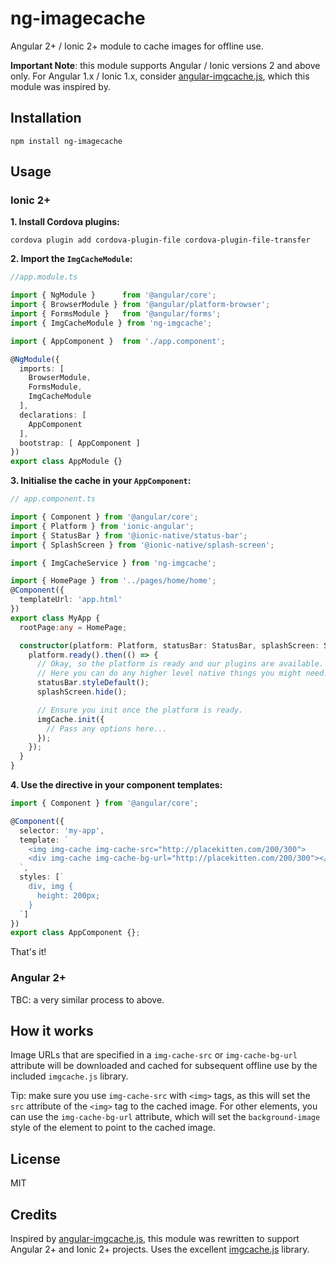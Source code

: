 # ng-imagecache

Angular 2+ / Ionic 2+ module to cache images for offline use.

**Important Note**: this module supports Angular / Ionic versions 2 and above only. For Angular 1.x / Ionic 1.x, consider [angular-imgcache.js](https://github.com/jBenes/angular-imgcache.js), which this module was inspired by.

## Installation

```
npm install ng-imagecache
```

## Usage

### Ionic 2+

**1. Install Cordova plugins:**

```
cordova plugin add cordova-plugin-file cordova-plugin-file-transfer
```

**2. Import the `ImgCacheModule`:**

``` ts
//app.module.ts

import { NgModule }      from '@angular/core';
import { BrowserModule } from '@angular/platform-browser';
import { FormsModule }   from '@angular/forms';
import { ImgCacheModule } from 'ng-imgcache';

import { AppComponent }  from './app.component';

@NgModule({
  imports: [
    BrowserModule,
    FormsModule,
    ImgCacheModule
  ],
  declarations: [
    AppComponent
  ],
  bootstrap: [ AppComponent ]
})
export class AppModule {}
```

**3. Initialise the cache in your `AppComponent`:**

``` ts
// app.component.ts

import { Component } from '@angular/core';
import { Platform } from 'ionic-angular';
import { StatusBar } from '@ionic-native/status-bar';
import { SplashScreen } from '@ionic-native/splash-screen';

import { ImgCacheService } from 'ng-imgcache';

import { HomePage } from '../pages/home/home';
@Component({
  templateUrl: 'app.html'
})
export class MyApp {
  rootPage:any = HomePage;

  constructor(platform: Platform, statusBar: StatusBar, splashScreen: SplashScreen, imgCache: ImgCacheService) {
    platform.ready().then(() => {
      // Okay, so the platform is ready and our plugins are available.
      // Here you can do any higher level native things you might need.
      statusBar.styleDefault();
      splashScreen.hide();

      // Ensure you init once the platform is ready.
      imgCache.init({
        // Pass any options here...
      });
    });
  }
}
```

**4. Use the directive in your component templates:**

``` ts
import { Component } from '@angular/core';

@Component({
  selector: 'my-app',
  template: `
    <img img-cache img-cache-src="http://placekitten.com/200/300">
    <div img-cache img-cache-bg-url="http://placekitten.com/200/300"></div>
  `,
  styles: [`
    div, img {
      height: 200px;
    }
  `]
})
export class AppComponent {};
```

That's it!



### Angular 2+

TBC: a very similar process to above.

## How it works

Image URLs that are specified in a `img-cache-src` or `img-cache-bg-url` attribute will be downloaded and cached for subsequent offline use by the included `imgcache.js` library.

Tip: make sure you use `img-cache-src` with `<img>` tags, as this will set the `src` attribute of the `<img>` tag to the cached image. For other elements, you can use the `img-cache-bg-url` attribute, which will set the `background-image` style of the element to point to the cached image.

## License

MIT

## Credits

Inspired by [angular-imgcache.js](https://github.com/jBenes/angular-imgcache.js), this module was rewritten to support Angular 2+ and Ionic 2+ projects. Uses the excellent [imgcache.js](https://github.com/jBenes/angular-imgcache.js) library.